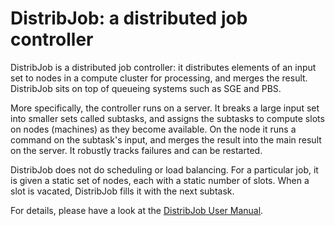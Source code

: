 DistribJob: a distributed job controller
=============================
DistribJob is a distributed job controller: it distributes elements of an input set to nodes in a compute cluster for processing, and merges the result. DistribJob sits on top of queueing systems such as SGE and PBS.

More specifically, the controller runs on a server.  It breaks a large input set into smaller sets called subtasks, and assigns the subtasks to compute slots on nodes (machines) as they become available.  On the node it runs a command on the subtask's input, and merges the result into the main result on the server.  It robustly tracks failures and can be restarted.

DistribJob does not do scheduling or load balancing.  For a particular job, it is given a static set of nodes, each with a static number of slots.  When a slot is vacated, DistribJob fills it with the next subtask.

For details, please have a look at the [DistribJob User Manual](http://www.google.com/url?q=https%3A%2F%2Fdocs.google.com%2Fdocument%2Fpub%3Fid%3D1BixZ5t2c0hnOZES-Rk2wG2loAQqclcmRj7AeKQjZMHA).
